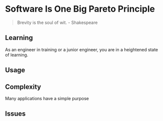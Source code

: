 # Software Is One Big Pareto Principle

> Brevity is the soul of wit. - Shakespeare

## Learning

As an engineer in training or a junior engineer, you are in a heightened state of learning.

## Usage

## Complexity

Many applications have a simple purpose

## Issues

